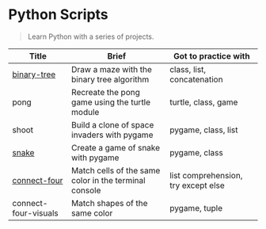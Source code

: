 # Python Scripts

> Learn Python with a series of projects.

| Title                                                      | Brief                                                 | Got to practice with                |
| ---------------------------------------------------------- | ----------------------------------------------------- | ----------------------------------- |
| [binary-tree](https://repl.it/@borntofrappe/binarytree)    | Draw a maze with the binary tree algorithm            | class, list, concatenation          |
| pong                                                       | Recreate the pong game using the turtle module        | turtle, class, game                 |
| shoot                                                      | Build a clone of space invaders with pygame           | pygame, class, list                 |
| [snake](https://repl.it/@borntofrappe/snake)               | Create a game of snake with pygame                    | pygame, class                       |
| [connect-four](https://repl.it/@borntofrappe/connect-four) | Match cells of the same color in the terminal console | list comprehension, try except else |
| connect-four-visuals                                       | Match shapes of the same color                        | pygame, tuple                       |
